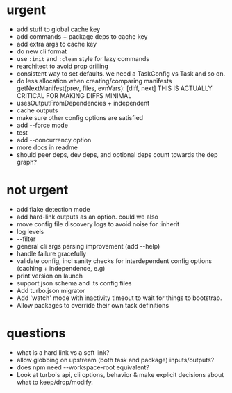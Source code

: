 # urgent

- add stuff to global cache key
- add commands + package deps to cache key
- add extra args to cache key
- do new cli format
- use `:init` and `:clean` style for lazy commands
- rearchitect to avoid prop drilling
- consistent way to set defaults. we need a TaskConfig vs Task and so on.
- do less allocation when creating/comparing manifests getNextManifest(prev, files, evnVars): [diff, next] THIS IS ACTUALLY CRITICAL FOR MAKING DIFFS MINIMAL
- usesOutputFromDependencies + independent
- cache outputs
- make sure other config options are satisfied
- add --force mode
- test
- add --concurrency option
- more docs in readme
- should peer deps, dev deps, and optional deps count towards the dep graph?

# not urgent

- add flake detection mode
- add hard-link outputs as an option. could we also 
- move config file discovery logs to avoid noise for :inherit
- log levels
- --filter
- general cli args parsing improvement (add --help)
- handle failure gracefully
- validate config, incl sanity checks for interdependent config options (caching + independence, e.g)
- print version on launch
- support json schema and .ts config files
- Add turbo.json migrator
- Add 'watch' mode with inactivity timeout to wait for things to bootstrap.
- Allow packages to override their own task definitions

# questions

- what is a hard link vs a soft link?
- allow globbing on upstream (both task and package) inputs/outputs?
- does npm need --workspace-root equivalent?
- Look at turbo's api, cli options, behavior & make explicit decisions about what to keep/drop/modify.
